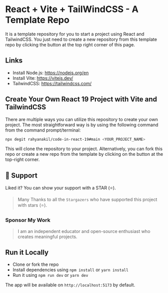 # React + Vite + TailWindCSS - A Template Repo

It is a template repository for you to start a project using React and TailwindCSS. You just need to create a new repository from this template repo by clicking the button at the top right corner of this page.



## Links

- Install Node.js: https://nodejs.org/en
- Install Vite: https://vitejs.dev/
- TailwindCSS: https://tailwindcss.com/

## Create Your Own React 19 Project with Vite and TailwindCSS

There are multiple ways you can utilize this repository to create your own project. The most straightforward way is by using the following command from the command prompt/terminal:

```bash
npx degit rahyanakil/code-in-react-19#main <YOUR_PROJECT_NAME>
```

This will clone the repository to your project. Alternatively, you can fork this repo or create a new repo from the template by clicking on the button at the top-right corner.

## 🫶 Support

Liked it? You can show your support with a STAR (⭐).

> Many Thanks to all the `Stargazers` who have supported this project with stars (⭐).

### Sponsor My Work

> I am an independent educator and open-source enthusiast who creates meaningful projects.

## Run it Locally

- Clone or fork the repo
- Install dependencies using `npm install` or `yarn install`
- Run it using `npm run dev` or `yarn dev`

The app will be available on `http://localhost:5173` by default.